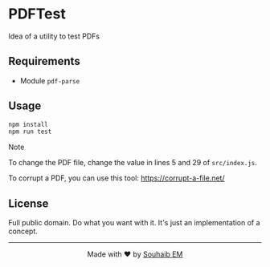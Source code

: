 # PDFTest

Idea of a utility to test PDFs

## Requirements

-   Module `pdf-parse`

## Usage

```bash
npm install
npm run test
```

>[!NOTE]
>To change the PDF file, change the value in lines 5 and 29 of `src/index.js`.

To corrupt a PDF, you can use this tool: https://corrupt-a-file.net/

## License

Full public domain. Do what you want with it. It's just an implementation of a concept.

<hr>
<p align="center">Made with ❤️ by <a href="https://linkedin.com/in/selmansem">Souhaib EM</a></p>
